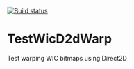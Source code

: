 [![Build status](https://ci.appveyor.com/api/projects/status/jyyht2cibjf8tkem?svg=true)](https://ci.appveyor.com/project/mmaitre314/testwicd2dwarp)

TestWicD2dWarp
==============

Test warping WIC bitmaps using Direct2D

